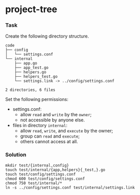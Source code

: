 # project-tree

### Task

Create the following directory structure.

```
code
├── config
│   └── settings.conf
└── internal
    ├── app.go
    ├── app_test.go
    ├── helpers.go
    ├── helpers_test.go
    └── settings.link -> ../config/settings.conf

2 directories, 6 files
```

Set the following permissions:

- settings.conf: 
    - allow `read` and `write` by the `owner`;
    - not accessible by anyone else.
- files in directory `internal`:
    - allow `read`, `write`, and `execute` by the owner;
    - group can `read` and `execute`;
    - others cannot access at all.

### Solution

```
mkdir test/{internal,config}
touch test/internal/{app,helpers}{_test,}.go
touch test/config/settings.conf
chmod 600 test/config/settings.conf
chmod 750 test/internal/*
ln -s ../config/settings.conf test/internal/settings.link
```
